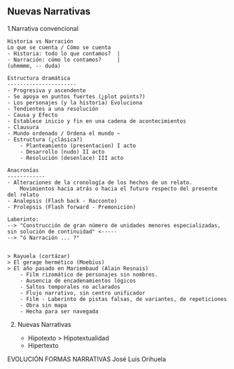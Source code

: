 Nuevas Narrativas
-------------------- 

1.Narrativa convencional

    Historia vs Narración
    Lo que se cuenta / Cómo se cuenta
    - Historia: todo lo que contamos?  |
    - Narración: cómo lo contamos?     |
    (uhmmmm, -- duda)

    Estructura dramática
    ----------------------
    - Progresiva y ascendente
    - Se apoya en puntos fuertes (¿plot points?)
    - Los personajes (y la historia) Evoluciona
    - Tendientes a una resolución
    - Causa y Efecto
    - Establece inicio y fin en una cadena de acontecimientos
    - Clausura
    - Mundo ordenado / Ordena el mundo ~
    - Estructura (¿clásica?)
        - Planteamiento (presentacion) I acto
        - Desarrollo (nudo) II acto
        - Resolución (desenlace) III acto

    Anacronías
    ------------
    - Alteraciones de la cronología de los hechos de un relato.
        Movimientos hacia atrás o hacia el futuro respecto del presente del relato
    - Analepsis (Flash back - Racconto)
    - Prolepsis (Flash forward - Premonición)

    Laberinto:
    --> "Construcción de gran número de unidades menores especializadas, sin solución de continuidad" <-----
    --> "ó Narración ... ?"


    > Rayuela (cortázar)
    > El gerage hermético (Moebius)
    > El año pasado en Mariembaud (Alain Resnais)
        - Film rizomático de personajes sin nombres.
        - Ausencia de encadenamientos lógicos
        - Saltos temporales no aclarados
        - Flujo narrativo, sin centro unificador
        - Film - Laberinto de pistas falsas, de variantes, de repeticiones
        - Obra sin mapa
        - Hecha para ser navegada

2. Nuevas Narrativas

    - Hipotexto > Hipotextualidad
    - Hipertexto

EVOLUCIÓN FORMAS NARRATIVAS
José Luis Orihuela










